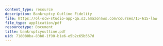 ```yaml
---
content_type: resource
description: Bankruptcy Outline Fidelity
file: https://ol-ocw-studio-app-qa.s3.amazonaws.com/courses/15-615-law-for-the-entrepreneur-and-manager-spring-2003/718080ba83b81f90b1e6e5b2c65b567d_bankruptcyoutline.pdf
file_type: application/pdf
resourcetype: Document
title: bankruptcyoutline.pdf
uid: 718080ba-83b8-1f90-b1e6-e5b2c65b567d
---
```

